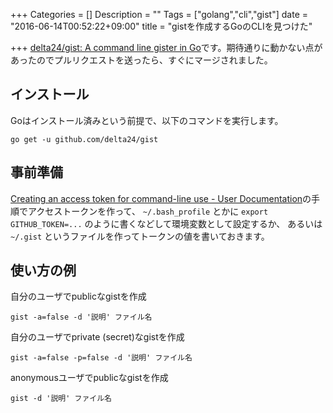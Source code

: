 +++
Categories = []
Description = ""
Tags = ["golang","cli","gist"]
date = "2016-06-14T00:52:22+09:00"
title = "gistを作成するGoのCLIを見つけた"

+++
[delta24/gist: A command line gister in Go](https://github.com/delta24/gist)です。期待通りに動かない点があったのでプルリクエストを送ったら、すぐにマージされました。

## インストール

Goはインストール済みという前提で、以下のコマンドを実行します。

```
go get -u github.com/delta24/gist
```

## 事前準備
[Creating an access token for command-line use - User Documentation](https://help.github.com/articles/creating-an-access-token-for-command-line-use/)の手順でアクセストークンを作って、 `~/.bash_profile` とかに `export GITHUB_TOKEN=...` のように書くなどして環境変数として設定するか、 あるいは `~/.gist` というファイルを作ってトークンの値を書いておきます。

## 使い方の例

自分のユーザでpublicなgistを作成

```
gist -a=false -d '説明' ファイル名
```

自分のユーザでprivate (secret)なgistを作成

```
gist -a=false -p=false -d '説明' ファイル名
```

anonymousユーザでpublicなgistを作成

```
gist -d '説明' ファイル名
```
